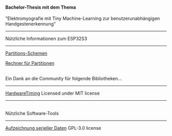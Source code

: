 #### Bachelor-Thesis mit dem Thema

"Elektromyografie mit Tiny Machine-Learning zur benutzerunabhängigen Handgestenerkennung"

****

Nützliche Informationen zum ESP32S3

****

[Partitions-Schemen](https://github.com/espressif/arduino-esp32/tree/master/tools/partitions)

[Rechner für Partitionen](https://esp32.jgarrettcorbin.com/)

<br>
Ein Dank an die Community für folgende Bibliotheken...
<br>

*****

[HardwareTiming](https://github.com/khoih-prog/ESP32TimerInterrupt)
Licensed under MIT license

****
<br>
Nützliche Software-Tools

****

[Aufzeichnung serieller Daten](https://github.com/chillibasket/processing-grapher.git) GPL-3.0 license

